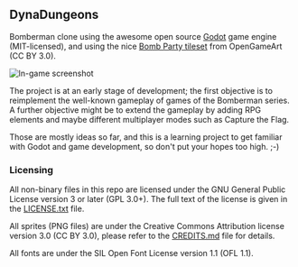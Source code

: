 ## DynaDungeons

Bomberman clone using the awesome open source [Godot](https://github.com/okamstudio/godot) game engine (MIT-licensed), and using the nice [Bomb Party tileset](http://opengameart.org/content/bomb-party-the-complete-set) from OpenGameArt (CC BY 3.0).

![In-game screenshot](https://cdn.pbrd.co/images/pJhctCP.jpg)

The project is at an early stage of development; the first objective is to reimplement the well-known gameplay of games of the Bomberman series. A further objective might be to extend the gameplay by adding RPG elements and maybe different multiplayer modes such as Capture the Flag.

Those are mostly ideas so far, and this is a learning project to get familiar with Godot and game development, so don't put your hopes too high. ;-)

### Licensing

All non-binary files in this repo are licensed under the GNU General Public License version 3 or later (GPL 3.0+). The full text of the license is given in the [LICENSE.txt](LICENSE.txt) file.

All sprites (PNG files) are under the Creative Commons Attribution license version 3.0 (CC BY 3.0), please refer to the [CREDITS.md](CREDITS.md) file for details.

All fonts are under the SIL Open Font License version 1.1 (OFL 1.1).
